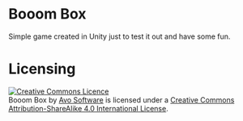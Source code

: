 # Booom Box

Simple game created in Unity just to test it out and have some fun.

# Licensing

<a rel="license" href="http://creativecommons.org/licenses/by-sa/4.0/"><img alt="Creative Commons Licence" style="border-width:0" src="https://i.creativecommons.org/l/by-sa/4.0/88x31.png" /></a><br /><span xmlns:dct="http://purl.org/dc/terms/" property="dct:title">Booom Box</span> by <a xmlns:cc="http://creativecommons.org/ns#" href="https://github.com/avosoftware" property="cc:attributionName" rel="cc:attributionURL">Avo Software</a> is licensed under a <a rel="license" href="http://creativecommons.org/licenses/by-sa/4.0/">Creative Commons Attribution-ShareAlike 4.0 International License</a>.